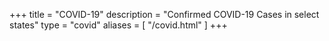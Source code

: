 +++
title = "COVID-19"
description = "Confirmed COVID-19 Cases in select states"
type = "covid"
aliases = [
    "/covid.html"
]
+++
